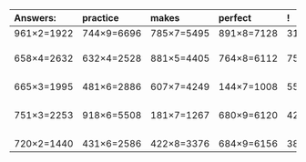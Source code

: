 | Answers: | practice | makes | perfect | ! |
| :--- | :--- | :--- | :--- | :--- |
| 961×2=1922 | 744×9=6696 | 785×7=5495 | 891×8=7128 | 313×7=2191 | 
|   |   |   |   |   | 
|   |   |   |   |   | 
|   |   |   |   |   | 
| 658×4=2632 | 632×4=2528 | 881×5=4405 | 764×8=6112 | 756×4=3024 | 
|   |   |   |   |   | 
|   |   |   |   |   | 
|   |   |   |   |   | 
|   |   |   |   |   | 
| 665×3=1995 | 481×6=2886 | 607×7=4249 | 144×7=1008 | 552×5=2760 | 
|   |   |   |   |   | 
|   |   |   |   |   | 
|   |   |   |   |   | 
|   |   |   |   |   | 
| 751×3=2253 | 918×6=5508 | 181×7=1267 | 680×9=6120 | 421×7=2947 | 
|   |   |   |   |   | 
|   |   |   |   |   | 
|   |   |   |   |   | 
|   |   |   |   |   | 
| 720×2=1440 | 431×6=2586 | 422×8=3376 | 684×9=6156 | 387×9=3483 | 
